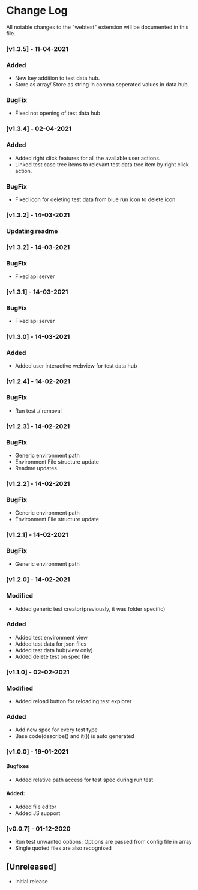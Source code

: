 # Change Log

All notable changes to the "webtest" extension will be documented in this file.

### [v1.3.5] - 11-04-2021

### Added
- New key addition to test data hub.
- Store as array/ Store as string in comma seperated values in data hub

### BugFix
- Fixed not opening of test data hub

### [v1.3.4] - 02-04-2021

### Added
- Added right click features for all the available user actions.
- Linked test case tree items to relevant test data tree item by right click action.

### BugFix
- Fixed icon for deleting test data from blue run icon to delete icon

### [v1.3.2] - 14-03-2021

### Updating readme

### [v1.3.2] - 14-03-2021

### BugFix
- Fixed api server

### [v1.3.1] - 14-03-2021

### BugFix
- Fixed api server

### [v1.3.0] - 14-03-2021

### Added
- Added user interactive webview for test data hub

### [v1.2.4] - 14-02-2021

### BugFix
- Run test ./ removal

### [v1.2.3] - 14-02-2021

### BugFix
- Generic environment path
- Environment File structure update
- Readme updates

### [v1.2.2] - 14-02-2021

### BugFix
- Generic environment path
- Environment File structure update

### [v1.2.1] - 14-02-2021

### BugFix
- Generic environment path

### [v1.2.0] - 14-02-2021

### Modified
- Added generic test creator(previously, it was folder specific)

### Added
- Added test environment view
- Added test data for json files
- Added test data hub(view only)
- Added delete test on spec file

### [v1.1.0] - 02-02-2021

### Modified
- Added reload button for reloading test explorer

### Added
- Add new spec for every test type
- Base code(describe() and it()) is auto generated

### [v1.0.0] - 19-01-2021

#### Bugfixes
- Added relative path access for test spec during run test

#### Added:
- Added file editor
- Added JS support

### [v0.0.7] - 01-12-2020
- Run test unwanted options: Options are passed from config file in array
- Single quoted files are also recognised

## [Unreleased]

- Initial release